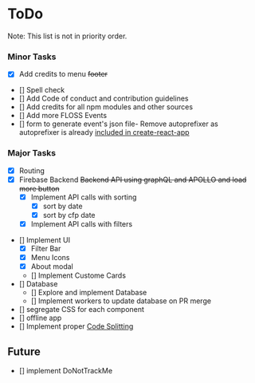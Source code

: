 # ToDo

Note: This list is not in priority order.

### Minor Tasks
- [x] Add credits to menu ~~footer~~
- [] Spell check
- [] Add Code of conduct and contribution guidelines
- [] Add credits for all npm modules and other sources
- [] Add more FLOSS Events
- [] form to generate event's json file- Remove autoprefixer as autoprefixer is already [included in create-react-app](https://github.com/facebook/create-react-app/blob/master/packages/react-scripts/template/README.md#adding-a-stylesheet)

### Major Tasks
- [x] Routing
- [x] Firebase Backend ~~Backend API using graphQL and APOLLO and load more button~~
  - [x] Implement API calls with sorting
    - [x] sort by date
    - [x] sort by cfp date
  - [x] Implement API calls with filters
- [] Implement UI
  - [x] Filter Bar
  - [x] Menu Icons
  - [x] About modal
  - [] Implement Custome Cards
- [] Database
  - [] Explore and implement Database
  - [] Implement workers to update database on PR merge
- [] segregate CSS for each component
- [] offline app
- [] Implement proper [Code Splitting](https://github.com/facebook/create-react-app/blob/master/packages/react-scripts/template/README.md#code-splitting)

## Future

- [] implement DoNotTrackMe
